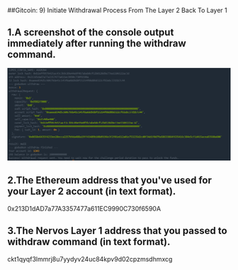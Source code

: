 ##Gitcoin: 9) Initiate Withdrawal Process From The Layer 2 Back To Layer 1

## 1.A screenshot of the console output immediately after running the withdraw command.

![1.png](1.png)

## 2.The Ethereum address that you've used for your Layer 2 account (in text format).

0x213D1dAD7a77A3357477a611EC9990C730f6590A

## 3.The Nervos Layer 1 address that you passed to withdraw command (in text format).

ckt1qyqf3lmmrj8u7yydyv24uc84kpv9d02cpzmsdhmxcg
